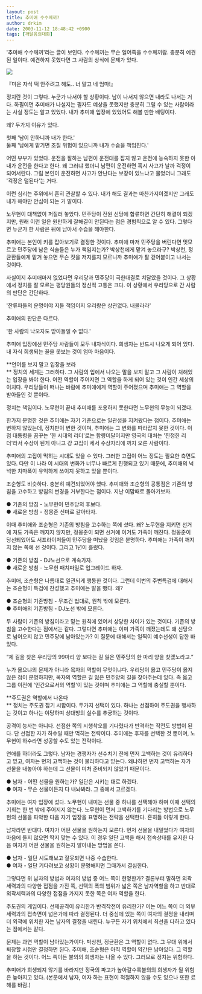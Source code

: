 ```yaml
---
layout: post
title: 추미애 수수께끼?
author: drkim
date: 2003-11-12 18:48:42 +0900
tags: [깨달음의대화]
---
```

'추미애 수수께끼'라는 글이 보인다. 수수께끼는 무슨 얼어죽을 수수께끼람. 충분히 예견된 일이다. 예견하지 못했다면 그 사람의 상식에 문제가 있다.


  ![](http://drkimz.com/technote/board/KDR/upimg/1068628554.jpg)


  『미운 자식 떡 안주려고 해도.. 너 말고 네 엄마!』


정치란 것이 그렇다. 누군가 나서야 할 상황이다. 남이 나서지 않으면 내라도 나서는 거다. 하필이면 추미애가 나설지는 필자도 예상을 못했지만 충분히 그럴 수 있는 사람이라는 사실 정도는 알고 있었다. 내가 추미애 입장에 있었어도 해볼 만한 배팅이다. 

왜? 두가지 이유가 있다. 

첫째 '남이 안하니까 내가 한다.'  
둘째 '남에게 맡기면 조질 위험이 있으니까 내가 수습을 책임진다.' 

어떤 부부가 있었다. 운전을 잘하는 남편이 운전대를 잡지 않고 운전에 능숙하지 못한 아내가 운전을 한다고 한다. 왜 그러냐 했더니 남편이 운전하면 혹시 사고가 날까 걱정이 되어서란다. 그럼 본인이 운전하면 사고가 안난다는 보장이 있느냐고 물었더니 그래도 '걱정은 덜된다'는 거다. 

이런 심리는 주위에서 흔히 관찰할 수 있다. 내가 해도 결과는 마찬가지이겠지만 그래도 내가 해야만 안심이 되는 거 말이다. 

노무현이 대책없이 퍼질러 놓았다. 민주당이 전원 신당에 합류하면 간단히 해결이 되겠지만, 원래 이런 일은 원만하게 잘해결이 안된다는 점은 경험칙으로 알 수 있다. 그렇다면 누군가 한 사람은 뒤에 남아서 수습을 해야한다. 

추미애는 본인이 키를 잡아보기로 결정한 것이다. 추미애 마저 민주당을 버린다면 멋모르고 민주당에 남은 식솔들은 누가 책임지는가? 박상천에게 맡겨 놓으라구? 박상천, 정균환들에게 맡겨 놓으면 무슨 짓을 저지를지 모르니까 추미애가 팔 걷어붙이고 나서는 것이다. 

사실이지 추미애마저 없었다면 우리당과 민주당이 극한대결로 치달았을 것이다. 그 상황에서 정치를 잘 모르는 평당원들의 정신적 고통은 크다. 이 상황에서 우리당으로 간 사람의 판단은 간단하다. 

'잔류파들의 운명이야 지들 책임이지 우리랑은 상관없다. 내몰라라'

추미애의 판단은 다르다. 

'한 사람의 낙오자도 받아들일 수 없다.'

추미애 입장에선 민주당 사람들이 모두 내자식이다. 희생자는 반드시 나오게 되어 있다. 내 자식 희생되는 꼴을 못보는 것이 엄마 마음이다. 

**언어를 보지 말고 입장을 보라  
** 정치의 세계는 그러하다. 그 사람의 입에서 나오는 말을 보지 말고 그 사람이 처해있는 입장을 봐야 한다. 어떤 역할이 주어지면 그 역할을 하게 되어 있는 것이 인간 세상의 이치다. 우리당들이 떠나는 바람에 추미애에게 역할이 주어졌으며 추미애는 그 역할을 받아들인 것 뿐이다. 

정치는 책임이다. 노무현이 끝내 추미애를 포용하지 못한다면 노무현의 무능이 되겠다. 

한가지 분명한 것은 추미애는 자기 기준으로는 일관성을 지켜왔다는 점이다. 추미애는 변하지 않았는데, 정치판이 변한 것이며, 추미애는 그 변화를 따라잡지 못한 것이다. 이 점 대통령을 꿈꾸는 '한 시대의 리더'로는 함량미달이지만 영국의 대처는 '진정한 리더'라서 수상이 된게 아니고 걍 고집이 세서 수상자리에 까지 오른 사람이다. 

추미애의 고집이 먹히는 시대도 있을 수 있다. 그러한 고집이 어느 정도는 필요한 측면도 있다. 다만 이 나라 이 시대의 변화가 너무나 빠르게 진행되고 있기 때문에, 추미애의 넉넉한 치마폭이 유익하게 쓰이지 못하고 있을 뿐이다. 

조순형도 비슷하다. 충분히 예견되었어야 했다. 추미애와 조순형의 공통점은 기존의 방침을 고수하고 방침의 변경을 거부한다는 점이다. 지난 이맘때로 돌아가보자. 

● 기존의 방침 - 노무현이 민주당의 후보다.   
● 새로운 방침 - 정몽준 신마로 갈아타자. 

이때 추미애와 조순형은 기존의 방침을 고수하는 쪽에 섰다. 왜? 노무현을 지키면 선거에 져도 가족은 깨지지 않지만, 정몽준이 되면 선거에 이겨도 가족이 깨진다. 정몽준이 당선되었어도 서프라이저들이 민주당을 떠났을 것임은 분명하다. 추미애는 가족이 깨지지 않는 쪽에 선 것이다. 그리고 1년이 흘렀다. 

● 기존의 방침 - DJ노선으로 계속가자.   
● 새로운 방침 - 노무현 패치파일로 업그레이드 하자. 

추미애, 조순형은 나름대로 일관되게 행동한 것이다. 그런데 이번의 주변특검에 대해서는 조순형이 특검에 찬성했고 추미애는 발을 뺐다. 왜?

● 조순형의 기존방침 - 무조건 법대로, 원칙 밖에 모른다.  
● 추미애의 기존방침 - DJ노선 밖에 모른다. 

두 사람이 기존의 방침이라고 믿는 원칙에 있어서 상당한 차이가 있는 것이다. 기존의 방침을 고수한다는 점에서는 같다. 그렇다면 추미애는 이미 가족이 깨졌는데도 왜 신당으로 넘어오지 않고 민주당에 남아있는가? 이 질문에 대해서는 일찍이 예수선생이 답한 바 있다. 

“제 길을 찾은 우리당의 99마리 양 보다는 길 잃은 민주당의 한 마리 양을 찾겠노라고.”

누가 옳으냐의 문제가 아니라 목자의 역할이 무엇이냐다. 우리당이 옳고 민주당이 옳지 않은 점이 분명하지만, 목자의 역할은 길 잃은 민주양의 길을 찾아주는데 있다. 즉 옳고 그름 이전에 '인간으로서의 역할'이 있는 것이며 추미애는 그 역할에 충실할 뿐이다. 

**주도권은 역할에서 나온다  
** 정치는 주도권 잡기 시합이다. 두가지 선택이 있다. 하나는 선점하여 주도권을 행사하는 것이고 하나는 야당하며 상대방의 실수를 추궁하는 것이다. 

공격이 능사는 아니다. 선점한 쪽의 시행착오를 기다렸다가 반격하는 작전도 방법이 된다. 단 선점한 자가 하수일 때만 먹히는 전략이다. 추미애는 후자를 선택한 것 뿐이며, 노무현이 하수라면 성공할 수도 있는 전략이다. 

연애를 하더라도 그렇다. 남자는 경쟁자가 선수치기 전에 먼저 고백하는 것이 유리하다고 믿고, 여자는 먼저 고백하는 것이 불리하다고 믿는다. 왜냐하면 먼저 고백하는 자가 선물을 내놓아야 하는데 그 선물이 미처 준비되지 않았기 때문이다. 

● 남자 - 어떤 선물을 원하는가? 일단은 시키는 대로 하겠다.  
● 여자 - 무슨 선물이든지 다 내놔봐라. 그 중에서 고르겠다. 

추미애는 여자 입장에 섰다. 노무현이 내미는 선물 중 하나를 선택해야 하며 이때 선택의 기회는 한 번 밖에 주어지지 않는다. 노무현이 먼저 고백하기를 기다리는 방법으로 노무현의 선물을 파악한 다음 자기 입장을 표명하는 전략을 선택한다. 흔히들 이렇게 한다. 

남자라면 반대다. 여자가 어떤 선물을 원하는지 모른다. 먼저 선물을 내밀었다가 여자의 마음에 들지 않으면 딱지 맞는 수 있다. 이 경우 일단 고백을 해서 접속상태를 유지한 다음 여자가 어떤 선물을 원하는지 알아내는 방법을 쓴다. 

● 남자 - 일단 시도해보고 잘못되면 나중 수습한다.   
● 여자 - 일단 기다려보고 상황이 분명해지면 그때가서 결심한다. 

그렇다면 위 남자의 방법과 여자의 방법 중 어느 쪽이 현명한가? 결론부터 말하면 외곽세력과의 다양한 접점을 가진 쪽, 선택의 폭의 범위가 넓은 쪽은 남자역할을 하고 반대로 외곽세력과의 다양한 접점을 가지지 못한 쪽은 여자 역할을 한다. 

주도권의 게임이다. 선제공격이 유리한가 반격작전이 유리한가? 이는 어느 쪽이 더 외부세력과의 접촉면이 넓은가에 따라 결정된다. 더 중심에 있는 쪽이 여자의 결정을 내리며 더 외곽에 위치한 자는 남자의 결정을 내린다. 누구든 자기 위치에서 최선을 다하고 있다는 점에서는 같다.

문제는 과연 역할이 남아있는가이다. 박상천, 정균환은 그 역할이 없다. 그 무대 위에서 퇴장할 시점만 결정하면 된다. 추미애, 조순형은 아직 역할이 약간은 남아있다. 그 역할을 하는 것이다. 어느 쪽이든 불의의 희생자는 나올 수 있다. 그러므로 정치는 위험하다. 

추미애가 희생되지 않기를 바라지만 정국의 파고가 높아갈수록불의의 희생자가 될 위험은 높아지고 있다. (본문에서 남자, 여자 하는 표현이 적절하지 않을 수도 있으나 또한 료해를 바람.)